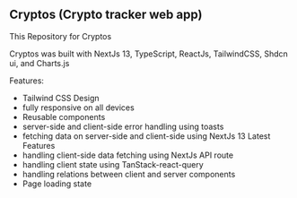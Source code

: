 ## Cryptos (Crypto tracker web app)

This Repository for Cryptos

Cryptos was built with NextJs 13, TypeScript, ReactJs, TailwindCSS, Shdcn ui, and Charts.js

Features:
- Tailwind CSS Design
- fully responsive on all devices
- Reusable components
- server-side and client-side error handling using toasts
- fetching data on server-side and client-side using NextJs 13 Latest Features
- handling client-side data fetching using NextJs API route
- handling client state using TanStack-react-query
- handling relations between client and server components
- Page loading state
  
